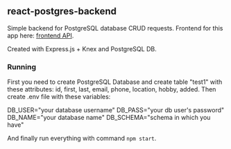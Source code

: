 ## react-postgres-backend

Simple backend for PostgreSQL database CRUD requests. Frontend for this app here: [frontend API](https://github.com/Azargaz/CRUD-practice-backend). 

Created with Express.js + Knex and PostgreSQL DB.

### Running

First you need to create PostgreSQL Database and create table "test1" with these attributes: 
id, first, last, email, phone, location, hobby, added.
Then create .env file with these variables:

DB_USER="your database username"
DB_PASS="your db user's password"
DB_NAME="your database name"
DB_SCHEMA="schema in which you have"

And finally run everything with command `npm start`.